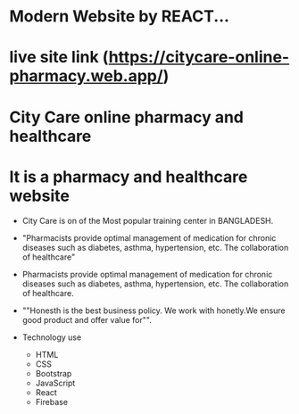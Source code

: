 # Modern Website by REACT... 
# live site link (https://citycare-online-pharmacy.web.app/)

# City Care online pharmacy and healthcare
# It is a pharmacy and healthcare  website
  * City Care is on of the Most popular training center in BANGLADESH. 
  * "Pharmacists provide optimal management of medication for chronic diseases such as diabetes, asthma, hypertension, etc. The collaboration of healthcare"
  * Pharmacists provide optimal management of medication for chronic diseases such as diabetes, asthma, hypertension, etc. The collaboration of healthcare.
  * ""Honesth is the best business policy. We work with honetly.We ensure good product and offer value for"".


* Technology use
  * HTML
  * CSS
  * Bootstrap
  * JavaScript
  * React
  * Firebase
